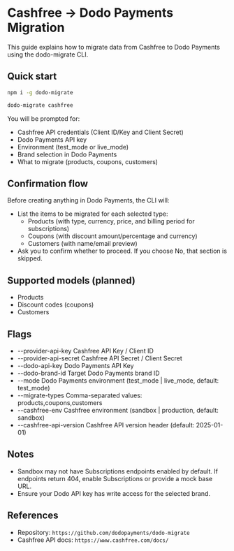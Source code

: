 # Cashfree → Dodo Payments Migration

This guide explains how to migrate data from Cashfree to Dodo Payments using the dodo-migrate CLI.

## Quick start

```bash
npm i -g dodo-migrate

dodo-migrate cashfree
```

You will be prompted for:
- Cashfree API credentials (Client ID/Key and Client Secret)
- Dodo Payments API key
- Environment (test_mode or live_mode)
- Brand selection in Dodo Payments
- What to migrate (products, coupons, customers)

## Confirmation flow

Before creating anything in Dodo Payments, the CLI will:

- List the items to be migrated for each selected type:
  - Products (with type, currency, price, and billing period for subscriptions)
  - Coupons (with discount amount/percentage and currency)
  - Customers (with name/email preview)
- Ask you to confirm whether to proceed. If you choose No, that section is skipped.

## Supported models (planned)
- Products
- Discount codes (coupons)
- Customers

## Flags
- --provider-api-key Cashfree API Key / Client ID
- --provider-api-secret Cashfree API Secret / Client Secret
- --dodo-api-key Dodo Payments API Key
- --dodo-brand-id Target Dodo Payments brand ID
- --mode Dodo Payments environment (test_mode | live_mode, default: test_mode)
- --migrate-types Comma-separated values: products,coupons,customers
- --cashfree-env Cashfree environment (sandbox | production, default: sandbox)
- --cashfree-api-version Cashfree API version header (default: 2025-01-01)

## Notes
- Sandbox may not have Subscriptions endpoints enabled by default. If endpoints return 404, enable Subscriptions or provide a mock base URL.
- Ensure your Dodo API key has write access for the selected brand.

## References
- Repository: `https://github.com/dodopayments/dodo-migrate`
- Cashfree API docs: `https://www.cashfree.com/docs/`
